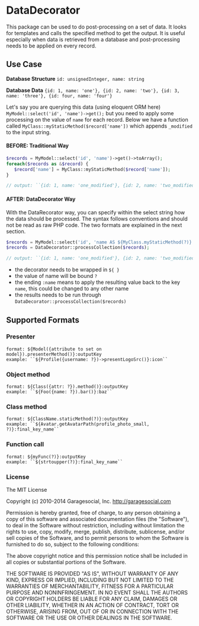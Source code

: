 # DataDecorator

This package can be used to do post-processing on a set of data. It looks for templates and calls the specified method to get the output. It is useful especially when data is retrieved from a database and post-processing needs to be applied on every record.

## Use Case
**Database Structure**
``id: unsignedInteger, name: string``

**Database Data**
``{id: 1, name: 'one'}, {id: 2, name: 'two'}, {id: 3, name: 'three'}, {id: four, name: 'four'}``

Let's say you are querying this data (using eloquent ORM here) ``MyModel::select('id', 'name')->get();`` but you need to apply some processing on the value of ``name`` for each record.
Below we have a function called ``MyClass::myStaticMethod($record['name'])`` which appends ``_modified`` to the input string.

#### BEFORE: Traditional Way
```php
$records = MyModel::select('id', 'name')->get()->toArray();
foreach($records as &$record) {
   $record['name'] = MyClass::myStaticMethod($record['name']);
}

// output: ``{id: 1, name: 'one_modified'}, {id: 2, name: 'two_modified'}, {id: 3, name: 'three_modified'}, {id: four, name: 'four_modified'}``
```

#### AFTER: DataDecorator Way
With the DataRecorator way, you can specify within the select string how the data should be processed. The syntax follows conventions and should not be read as raw PHP code. The two formats are explained in the next section. 
```php
$records = MyModel::select('id', 'name AS ${MyClass.myStaticMethod(?)}:name')->get()->toArray();
$records = DataDecorator::processCollection($records);

// output: ``{id: 1, name: 'one_modified'}, {id: 2, name: 'two_modified'}, {id: 3, name: 'three_modified'}, {id: four, name: 'four_modified'}``
```
- the decorator needs to be wrapped in ``${ }``
- the value of name will be bound ``?`` 
- the ending ``:name`` means to apply the resulting value back to the key ``name``, this could be changed to any other name
- the results needs to be run through ``DataDecorator::processCollection($records)``


## Supported Formats

### Presenter
```
format: ${Model({attribute to set on model}).presenterMethod()}:outputKey
example: ``${Profile({username: ?})->presentLogoSrc()}:icon``
```

### Object method
```
format: ${Class({attr: ?}).method()}:outputKey
example: ``${Foo({name: ?}).bar()}:baz``
```

### Class method
```
format: ${ClassName.staticMethod(?)}:outputKey
example: ``${Avatar.getAvatarPath(profile_photo_small, ?)}:final_key_name``
```         

### Function call
```
format: ${myFunc(?)}:outputKey
example: ``${strtoupper(?)}:final_key_name``
```         

### License
The MIT License

Copyright (c) 2010-2014 Garagesocial, Inc. http://garagesocial.com

Permission is hereby granted, free of charge, to any person obtaining a copy
of this software and associated documentation files (the "Software"), to deal
in the Software without restriction, including without limitation the rights
to use, copy, modify, merge, publish, distribute, sublicense, and/or sell
copies of the Software, and to permit persons to whom the Software is
furnished to do so, subject to the following conditions:

The above copyright notice and this permission notice shall be included in
all copies or substantial portions of the Software.

THE SOFTWARE IS PROVIDED "AS IS", WITHOUT WARRANTY OF ANY KIND, EXPRESS OR
IMPLIED, INCLUDING BUT NOT LIMITED TO THE WARRANTIES OF MERCHANTABILITY,
FITNESS FOR A PARTICULAR PURPOSE AND NONINFRINGEMENT. IN NO EVENT SHALL THE
AUTHORS OR COPYRIGHT HOLDERS BE LIABLE FOR ANY CLAIM, DAMAGES OR OTHER
LIABILITY, WHETHER IN AN ACTION OF CONTRACT, TORT OR OTHERWISE, ARISING FROM,
OUT OF OR IN CONNECTION WITH THE SOFTWARE OR THE USE OR OTHER DEALINGS IN
THE SOFTWARE.
